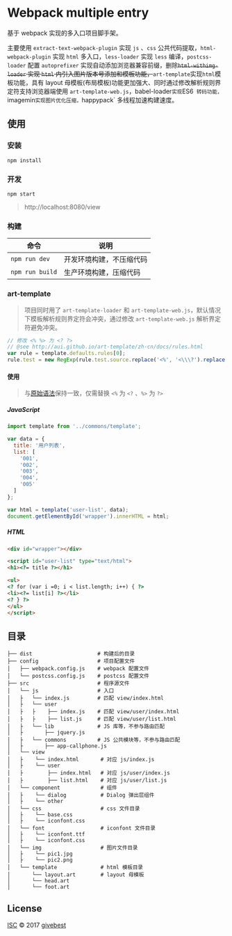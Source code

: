 # Webpack multiple entry

基于 webpack 实现的多入口项目脚手架。

主要使用 `extract-text-webpack-plugin` 实现 `js` 、`css` 公共代码提取，`html-webpack-plugin` 实现 `html` 多入口，`less-loader` 实现 `less` 编译，`postcss-loader` 配置 `autoprefixer` 实现自动添加浏览器兼容前缀，删除~~`html-withimg-loader` 实现 `html` 内引入图片版本号添加和模板功能，~~`art-template`实现`html`模板功能，具有 layout 母模板(布局模板)功能更加强大、同时通过修改解析规则界定符支持浏览器端使用 `art-template-web.js`，babel-loader` 实现 `ES6` 转码功能，`imagemin` 实现图片优化压缩， `happypack` 多线程加速构建速度。

## 使用

### 安装

```
npm install
```

### 开发

```
npm start
```
> http://localhost:8080/view


### 构建

| 命令              | 说明           |
| --------------- | ------------ |
| `npm run dev`   | 开发环境构建，不压缩代码 |
| `npm run build` | 生产环境构建，压缩代码  |


### art-template

> 项目同时用了 `art-template-loader` 和 `art-template-web.js`，默认情况下模板解析规则界定符会冲突，通过修改 `art-template-web.js` 解析界定符避免冲突。

```javascript
// 修改 <% %> 为 <? ?>
// @see http://aui.github.io/art-template/zh-cn/docs/rules.html
var rule = template.defaults.rules[0];
rule.test = new RegExp(rule.test.source.replace('<%', '<\\\?').replace('%>', '\\\?>'));
```

#### 使用

> 与[原始语法](http://aui.github.io/art-template/zh-cn/docs/syntax.html)保持一致，仅需替换 `<%` 为 `<?` 、`%>` 为 `?>`

##### JavaScript
```javascript
import template from '../commons/template';

var data = {
  title: '用户列表',
  list: [
    '001',
    '002',
    '003',
    '004',
    '005'
  ]
};

var html = template('user-list', data);
document.getElementById('wrapper').innerHTML = html;
```

##### HTML
```html
<div id="wrapper"></div>

<script id="user-list" type="text/html">
<h1><?= title ?></h1>

<ul>
<? for (var i =0; i < list.length; i++) { ?>
<li><?= list[i] ?></li>
<? } ?>
</ul>
</script>
```

## 目录

```
├── dist                     # 构建后的目录
├── config                   # 项目配置文件
│   ├── webpack.config.js    # webpack 配置文件
│   └── postcss.config.js    # postcss 配置文件
├── src                      # 程序源文件
│   └── js                   # 入口
│   ├   └── index.js         # 匹配 view/index.html
│   ├   └── user         
│   ├   ├    ├── index.js    # 匹配 view/user/index.html
│   ├   ├    ├── list.js     # 匹配 view/user/list.html
│   ├   └── lib              # JS 库等，不参与路由匹配
│   ├       ├── jquery.js 
│   ├   └── commons          # JS 公共模块等，不参与路由匹配
│   ├       ├── app-callphone.js 
│   └── view                 
│   ├    └── index.html       # 对应 js/index.js
│   ├    └── user         
│   ├        ├── index.html   # 对应 js/user/index.js
│   ├        ├── list.html    # 对应 js/user/list.js
│   └── component             # 组件
│   ├    └── dialog           # Dialog 弹出层组件         
│   ├    └── other     
│   └── css                   # css 文件目录
│   ├    └── base.css          
│   ├    └── iconfont.css   
│   └── font                  # iconfont 文件目录
│   ├    └── iconfont.ttf         
│   ├    └── iconfont.css
│   └── img                   # 图片文件目录
│   ├    └── pic1.jpg         
│   ├    └── pic2.png     
│   └── template              # html 模板目录
│       └── layout.art        # layout 母模板     
│       └── head.art     
│       └── foot.art            
```

## License

[ISC](./LICENSE) © 2017 [givebest](https://github.com/givebest)



